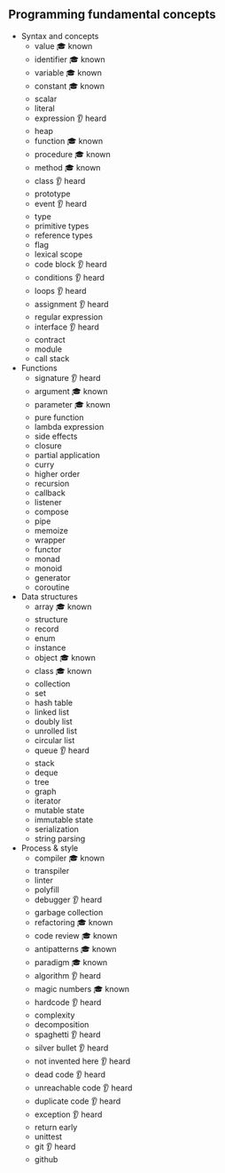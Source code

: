 ## Programming fundamental concepts

- Syntax and concepts
  - value 🎓 known
  - identifier 🎓 known
  - variable 🎓 known
  - constant 🎓 known
  - scalar
  - literal
  - expression 👂 heard
  - heap
  - function 🎓 known
  - procedure 🎓 known
  - method 🎓 known
  - class 👂 heard
  - prototype
  - event 👂 heard
  - type
  - primitive types
  - reference types
  - flag
  - lexical scope
  - code block 👂 heard
  - conditions 👂 heard
  - loops 👂 heard
  - assignment 👂 heard
  - regular expression
  - interface 👂 heard
  - contract
  - module
  - call stack
- Functions
  - signature 👂 heard
  - argument 🎓 known
  - parameter 🎓 known
  - pure function
  - lambda expression
  - side effects
  - closure
  - partial application
  - curry
  - higher order
  - recursion
  - callback
  - listener
  - compose
  - pipe
  - memoize
  - wrapper
  - functor
  - monad
  - monoid
  - generator
  - coroutine
- Data structures
  - array 🎓 known
  - structure
  - record
  - enum
  - instance
  - object 🎓 known
  - class 🎓 known
  - collection
  - set
  - hash table
  - linked list
  - doubly list
  - unrolled list
  - circular list
  - queue 👂 heard
  - stack
  - deque
  - tree
  - graph
  - iterator
  - mutable state
  - immutable state
  - serialization
  - string parsing
- Process & style
  - compiler 🎓 known
  - transpiler
  - linter
  - polyfill
  - debugger 👂 heard
  - garbage collection
  - refactoring 🎓 known
  - code review 🎓 known
  - antipatterns 🎓 known
  - paradigm 🎓 known
  - algorithm 👂 heard
  - magic numbers 🎓 known
  - hardcode 👂 heard
  - complexity
  - decomposition
  - spaghetti 👂 heard
  - silver bullet 👂 heard
  - not invented here 👂 heard
  - dead code 👂 heard
  - unreachable code 👂 heard
  - duplicate code 👂 heard
  - exception 👂 heard
  - return early
  - unittest
  - git 👂 heard
  - github
